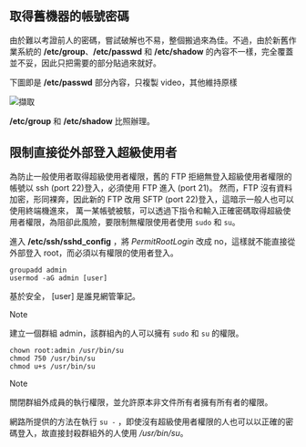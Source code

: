 ## 取得舊機器的帳號密碼

由於難以考證前人的密碼，嘗試破解也不易，整個搬過來為佳。不過，由於新舊作業系統的 **/etc/group**、**/etc/passwd** 和 **/etc/shadow** 的內容不一樣，完全覆蓋並不妥，因此只把需要的部分貼過來就好。

下圖即是 **/etc/passwd** 部分內容，只複製 video，其他維持原樣

![擷取](https://github.com/ptcharliechen/SUSE15-cluster/assets/128341777/8625c060-35f1-470f-9935-618c20d9fee5)

**/etc/group** 和 **/etc/shadow** 比照辦理。

## 限制直接從外部登入超級使用者

為防止一般使用者取得超級使用者權限，舊的 FTP 拒絕無登入超級使用者權限的帳號以 ssh (port 22)登入，必須使用 FTP 進入 (port 21)。
然而，FTP 沒有資料加密，形同裸奔，因此新的 FTP 改用 SFTP (port 22)登入，這暗示一般人也可以使用終端機進來，
萬一某帳號被駭，可以透過下指令和輸入正確密碼取得超級使用者權限，為阻卻此風險，要限制無權限使用者使用 ```sudo``` 和 ```su```。

進入 **/etc/ssh/sshd_config** ，將 *PermitRootLogin* 改成 no，這樣就不能直接從外部登入 root，而必須以有權限的使用者登入。

```
groupadd admin
usermod -aG admin [user]
```

基於安全， [user] 是誰見網管筆記。

> [!NOTE]
> 建立一個群組 admin，該群組內的人可以擁有 ```sudo``` 和 ```su``` 的權限。

```
chown root:admin /usr/bin/su
chmod 750 /usr/bin/su
chmod u+s /usr/bin/su
```

> [!NOTE]
> 關閉群組外成員的執行權限，並允許原本非文件所有者擁有所有者的權限。
> 
> 網路所提供的方法在執行 ```su -``` ，即使沒有超級使用者權限的人也可以以正確的密碼登入，故直接封殺群組外的人使用 */usr/bin/su*。
